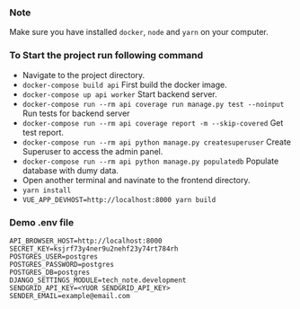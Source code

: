 ### Note

Make sure you have installed `docker`, `node` and `yarn` on your computer.

### To Start the project run following command
- Navigate to the project directory.
- `docker-compose build api` First build the docker image.
- `docker-compose up api worker` Start backend server.
- `docker-compose run --rm api coverage run manage.py test --noinput` Run tests for backend server
- `docker-compose run --rm api coverage report -m --skip-covered` Get test report.
- `docker-compose run --rm api python manage.py createsuperuser` Create Superuser to access the admin panel.
- `docker-compose run --rm api python manage.py populatedb` Populate database with dumy data.
- Open another terminal and navinate to the frontend directory.
- `yarn install`
- `VUE_APP_DEVHOST=http://localhost:8000 yarn build`

### Demo .env file
```
API_BROWSER_HOST=http://localhost:8000
SECRET_KEY=ksjrf73y4ner9u2nehf23y74rt784rh
POSTGRES_USER=postgres
POSTGRES_PASSWORD=postgres
POSTGRES_DB=postgres
DJANGO_SETTINGS_MODULE=tech_note.development
SENDGRID_API_KEY=<YUOR SENDGRID_API_KEY>
SENDER_EMAIL=example@email.com
```
